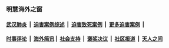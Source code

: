 
### 明慧海外之窗

####  [武汉肺炎](indexes/365.md?t=02101900) &nbsp;|&nbsp;  [迫害案例综述](indexes/328.md?t=02101900) &nbsp;|&nbsp; [迫害致死案例](indexes/277.md?t=02101900)  &nbsp;|&nbsp; [更多迫害案例](indexes/81.md?t=02101900)  &nbsp;|&nbsp; 
####  [时事评论](indexes/19.md?t=02101900) &nbsp;|&nbsp; [海外简讯](indexes/245.md?t=02101900)&nbsp;|&nbsp;  [社会支持](indexes/140.md?t=02101900) &nbsp;|&nbsp; [褒奖决议](indexes/282.md?t=02101900) &nbsp;|&nbsp; [社区报道](indexes/91.md?t=02101900)  &nbsp;|&nbsp; [天人之间](indexes/78.md?t=02101900) 

